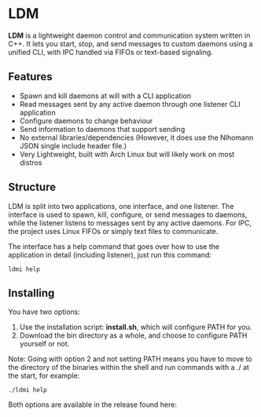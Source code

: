 # LDM
**LDM** is a lightweight daemon control and communication system written in C++. It lets you start, stop, and send messages to custom daemons using a unified CLI, with IPC handled via FIFOs or text-based signaling.

## Features

- Spawn and kill daemons at will with a CLI application
- Read messages sent by any active daemon through one listener CLI application
- Configure daemons to change behaviour
- Send information to daemons that support sending
- No external libraries/dependencies (However, it does use the Nlhomann JSON single include header file.)
- Very Lightweight, built with Arch Linux but will likely work on most distros

## Structure
LDM is split into two applications, one interface, and one listener. The interface is used to spawn, kill, configure, or
send messages to daemons, while the listener listens to messages sent by any active daemons. For IPC, the project uses Linux FIFOs
or simply text files to communicate.

The interface has a help command that goes over how to use the application in detail (including listener), just run this command:
```
ldmi help
```

## Installing
You have two options:
1. Use the installation script: **install.sh**, which will configure PATH for you.
2. Download the bin directory as a whole, and choose to configure PATH yourself or not.

Note: Going with option 2 and not setting PATH means you have to move to the directory of the binaries within the shell
and run commands with a ./ at the start, for example:
```
./ldmi help
```

Both options are available in the release found here: <insert-release-link-here-later>
